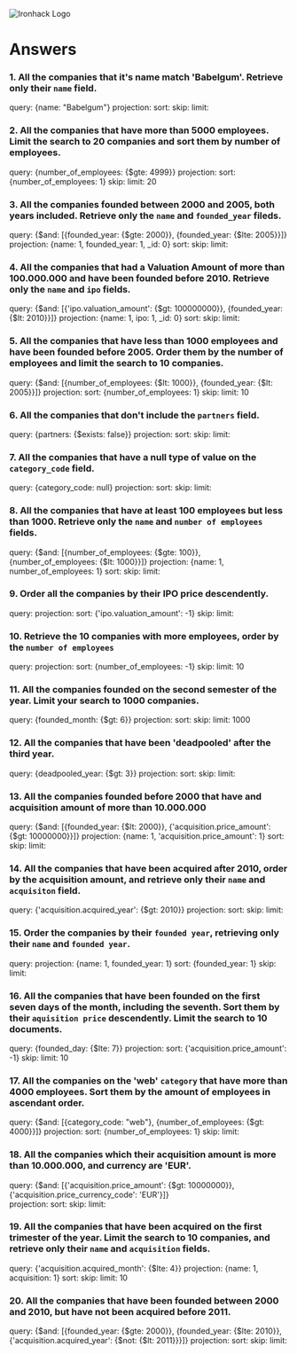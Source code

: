 ![Ironhack Logo](https://i.imgur.com/1QgrNNw.png)

# Answers

### 1. All the companies that it's name match 'Babelgum'. Retrieve only their `name` field.

query: {name: "Babelgum"}
projection:
sort:
skip:
limit:

### 2. All the companies that have more than 5000 employees. Limit the search to 20 companies and sort them by **number of employees**.

query: {number_of_employees: {$gte: 4999}}
projection:
sort: {number_of_employees: 1}
skip:
limit: 20

### 3. All the companies founded between 2000 and 2005, both years included. Retrieve only the `name` and `founded_year` fileds.

query: {$and: [{founded_year: {$gte: 2000}}, {founded_year: {$lte: 2005}}]}
projection: {name: 1, founded_year: 1, _id: 0}
sort:
skip:
limit:

### 4. All the companies that had a Valuation Amount of more than 100.000.000 and have been founded before 2010. Retrieve only the `name` and `ipo` fields.

query: {$and: [{'ipo.valuation_amount': {$gt: 100000000}}, {founded_year: {$lt: 2010}}]}
projection: {name: 1, ipo: 1, _id: 0}
sort:
skip:
limit:

### 5. All the companies that have less than 1000 employees and have been founded before 2005. Order them by the number of employees and limit the search to 10 companies.

query: {$and: [{number_of_employees: {$lt: 1000}}, {founded_year: {$lt: 2005}}]}
projection:
sort: {number_of_employees: 1}
skip:
limit: 10

### 6. All the companies that don't include the `partners` field.

query: {partners: {$exists: false}}
projection:
sort:
skip:
limit:

### 7. All the companies that have a null type of value on the `category_code` field.

query: {category_code: null}
projection:
sort:
skip:
limit:

### 8. All the companies that have at least 100 employees but less than 1000. Retrieve only the `name` and `number of employees` fields.

query: {$and: [{number_of_employees: {$gte: 100}}, {number_of_employees: {$lt: 1000}}]}
projection: {name: 1, number_of_employees: 1}
sort:
skip:
limit:

### 9. Order all the companies by their IPO price descendently.

query:
projection:
sort: {'ipo.valuation_amount': -1}
skip:
limit:

### 10. Retrieve the 10 companies with more employees, order by the `number of employees`

query:
projection:
sort: {number_of_employees: -1}
skip:
limit: 10

### 11. All the companies founded on the second semester of the year. Limit your search to 1000 companies.

query: {founded_month: {$gt: 6}}
projection:
sort:
skip:
limit: 1000

### 12. All the companies that have been 'deadpooled' after the third year.

query: {deadpooled_year: {$gt: 3}}
projection:
sort:
skip:
limit:

### 13. All the companies founded before 2000 that have and acquisition amount of more than 10.000.000

query: {$and: [{founded_year: {$lt: 2000}}, {'acquisition.price_amount': {$gt: 10000000}}]}
projection: {name: 1, 'acquisition.price_amount': 1}
sort:
skip:
limit:

### 14. All the companies that have been acquired after 2010, order by the acquisition amount, and retrieve only their `name` and `acquisiton` field.

query: {'acquisition.acquired_year': {$gt: 2010}}
projection:
sort:
skip:
limit:

### 15. Order the companies by their `founded year`, retrieving only their `name` and `founded year`.

query: 
projection: {name: 1, founded_year: 1}
sort: {founded_year: 1}
skip:
limit:

### 16. All the companies that have been founded on the first seven days of the month, including the seventh. Sort them by their `aquisition price` descendently. Limit the search to 10 documents.

query: {founded_day: {$lte: 7}}
projection:
sort: {'acquisition.price_amount': -1}
skip:
limit: 10

### 17. All the companies on the 'web' `category` that have more than 4000 employees. Sort them by the amount of employees in ascendant order.

query: {$and: [{category_code: "web"}, {number_of_employees: {$gt: 4000}}]}
projection:
sort: {number_of_employees: 1}
skip:
limit:

### 18. All the companies which their acquisition amount is more than 10.000.000, and currency are 'EUR'.

query: {$and: [{'acquisition.price_amount': {$gt: 10000000}}, {'acquisition.price_currency_code': 'EUR'}]}  
projection:
sort:
skip:
limit:

### 19. All the companies that have been acquired on the first trimester of the year. Limit the search to 10 companies, and retrieve only their `name` and `acquisition` fields.

query: {'acquisition.acquired_month': {$lte: 4}}
projection: {name: 1, acquisition: 1}
sort:
skip:
limit: 10

### 20. All the companies that have been founded between 2000 and 2010, but have not been acquired before 2011.

query: {$and: [{founded_year: {$gte: 2000}}, {founded_year: {$lte: 2010}}, {'acquisition.acquired_year': {$not: {$lt: 2011}}}]}
projection:
sort:
skip:
limit:
